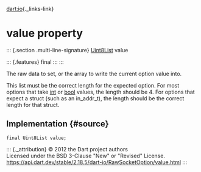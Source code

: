 [dart:io](../../dart-io/dart-io-library){._links-link}

value property
==============

::: {.section .multi-line-signature}
[Uint8List](../../dart-typed_data/uint8list-class) value

::: {.features}
final
:::
:::

The raw data to set, or the array to write the current option value
into.

This list must be the correct length for the expected option. For most
options that take [int](../../dart-core/int-class) or
[bool](../../dart-core/bool-class) values, the length should be 4. For
options that expect a struct (such as an in\_addr\_t), the length should
be the correct length for that struct.

Implementation {#source}
--------------

``` {.language-dart data-language="dart"}
final Uint8List value;
```

::: {._attribution}
© 2012 the Dart project authors\
Licensed under the BSD 3-Clause \"New\" or \"Revised\" License.\
<https://api.dart.dev/stable/2.18.5/dart-io/RawSocketOption/value.html>
:::

